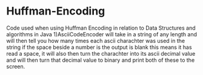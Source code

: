 # Huffman-Encoding
Code used when using Huffman Encoding in relation to Data Structures and algorithms in Java
1)AsciiCodeEncoder will take in a string of any length and will then tell you how many times each ascii charachter was used in the string if
the space beside a number is the output is blank this means it has read a space, it will also then turn the charachter into its ascii
decimal value and will then turn that decimal value to binary and print both of these to the screen.
